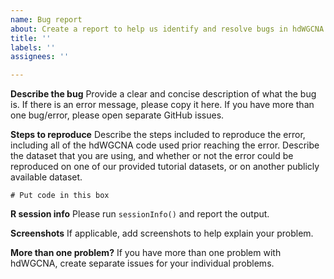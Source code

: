 ```yaml
---
name: Bug report
about: Create a report to help us identify and resolve bugs in hdWGCNA.
title: ''
labels: ''
assignees: ''

---
```


**Describe the bug**
Provide a clear and concise description of what the bug is. If there is an error message, please copy it here. If you have more than one bug/error, please open separate GitHub issues.

**Steps to reproduce**
Describe the steps included to reproduce the error, including all of the hdWGCNA code used prior reaching the error. Describe the dataset that you are using, and whether or not the error could be reproduced on one of our provided tutorial datasets, or on another publicly available dataset.

```
# Put code in this box
```

**R session info**
Please run `sessionInfo()` and report the output.

**Screenshots**
If applicable, add screenshots to help explain your problem.

**More than one problem?** 
If you have more than one problem with hdWGCNA, create separate issues for your individual problems.
